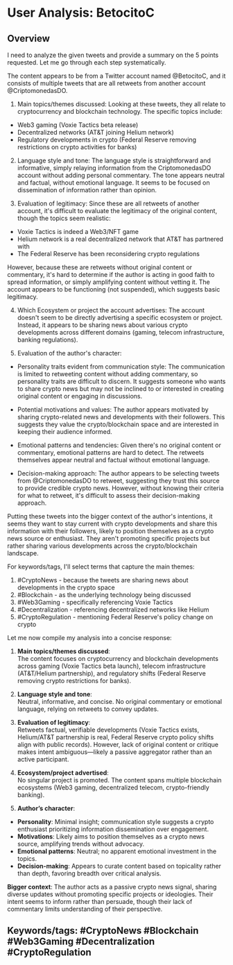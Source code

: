 # User Analysis: BetocitoC

## Overview

<think>
I need to analyze the given tweets and provide a summary on the 5 points requested. Let me go through each step systematically.

The content appears to be from a Twitter account named @BetocitoC, and it consists of multiple tweets that are all retweets from another account @CriptomonedasDO.

1. Main topics/themes discussed:
Looking at these tweets, they all relate to cryptocurrency and blockchain technology. The specific topics include:
- Web3 gaming (Voxie Tactics beta release)
- Decentralized networks (AT&T joining Helium network)
- Regulatory developments in crypto (Federal Reserve removing restrictions on crypto activities for banks)

2. Language style and tone:
The language style is straightforward and informative, simply relaying information from the CriptomonedasDO account without adding personal commentary. The tone appears neutral and factual, without emotional language. It seems to be focused on dissemination of information rather than opinion.

3. Evaluation of legitimacy:
Since these are all retweets of another account, it's difficult to evaluate the legitimacy of the original content, though the topics seem realistic:
- Voxie Tactics is indeed a Web3/NFT game
- Helium network is a real decentralized network that AT&T has partnered with
- The Federal Reserve has been reconsidering crypto regulations

However, because these are retweets without original content or commentary, it's hard to determine if the author is acting in good faith to spread information, or simply amplifying content without vetting it. The account appears to be functioning (not suspended), which suggests basic legitimacy.

4. Which Ecosystem or project the account advertises:
The account doesn't seem to be directly advertising a specific ecosystem or project. Instead, it appears to be sharing news about various crypto developments across different domains (gaming, telecom infrastructure, banking regulations).

5. Evaluation of the author's character:

- Personality traits evident from communication style: The communication is limited to retweeting content without adding commentary, so personality traits are difficult to discern. It suggests someone who wants to share crypto news but may not be inclined to or interested in creating original content or engaging in discussions.

- Potential motivations and values: The author appears motivated by sharing crypto-related news and developments with their followers. This suggests they value the crypto/blockchain space and are interested in keeping their audience informed.

- Emotional patterns and tendencies: Given there's no original content or commentary, emotional patterns are hard to detect. The retweets themselves appear neutral and factual without emotional language.

- Decision-making approach: The author appears to be selecting tweets from @CriptomonedasDO to retweet, suggesting they trust this source to provide credible crypto news. However, without knowing their criteria for what to retweet, it's difficult to assess their decision-making approach.

Putting these tweets into the bigger context of the author's intentions, it seems they want to stay current with crypto developments and share this information with their followers, likely to position themselves as a crypto news source or enthusiast. They aren't promoting specific projects but rather sharing various developments across the crypto/blockchain landscape.

For keywords/tags, I'll select terms that capture the main themes:
1. #CryptoNews - because the tweets are sharing news about developments in the crypto space
2. #Blockchain - as the underlying technology being discussed
3. #Web3Gaming - specifically referencing Voxie Tactics
4. #Decentralization - referencing decentralized networks like Helium
5. #CryptoRegulation - mentioning Federal Reserve's policy change on crypto

Let me now compile my analysis into a concise response:
</think>

1. **Main topics/themes discussed**:  
The content focuses on cryptocurrency and blockchain developments across gaming (Voxie Tactics beta launch), telecom infrastructure (AT&T/Helium partnership), and regulatory shifts (Federal Reserve removing crypto restrictions for banks).  

2. **Language style and tone**:  
Neutral, informative, and concise. No original commentary or emotional language, relying on retweets to convey updates.  

3. **Evaluation of legitimacy**:  
Retweets factual, verifiable developments (Voxie Tactics exists, Helium/AT&T partnership is real, Federal Reserve crypto policy shifts align with public records). However, lack of original content or critique makes intent ambiguous—likely a passive aggregator rather than an active participant.  

4. **Ecosystem/project advertised**:  
No singular project is promoted. The content spans multiple blockchain ecosystems (Web3 gaming, decentralized telecom, crypto-friendly banking).  

5. **Author’s character**:  
- **Personality**: Minimal insight; communication style suggests a crypto enthusiast prioritizing information dissemination over engagement.  
- **Motivations**: Likely aims to position themselves as a crypto news source, amplifying trends without advocacy.  
- **Emotional patterns**: Neutral; no apparent emotional investment in the topics.  
- **Decision-making**: Appears to curate content based on topicality rather than depth, favoring breadth over critical analysis.  

**Bigger context**: The author acts as a passive crypto news signal, sharing diverse updates without promoting specific projects or ideologies. Their intent seems to inform rather than persuade, though their lack of commentary limits understanding of their perspective.  

**Keywords/tags**: #CryptoNews #Blockchain #Web3Gaming #Decentralization #CryptoRegulation
---

